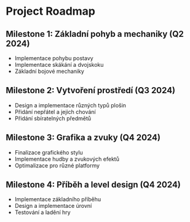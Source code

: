 # Project Roadmap

## Milestone 1: Základní pohyb a mechaniky (Q2 2024)
- Implementace pohybu postavy
- Implementace skákání a dvojskoku
- Základní bojové mechaniky

## Milestone 2: Vytvoření prostředí (Q3 2024)
- Design a implementace různých typů plošin
- Přidání nepřátel a jejich chování
- Přidání sbíratelných předmětů

## Milestone 3: Grafika a zvuky (Q4 2024)
- Finalizace grafického stylu
- Implementace hudby a zvukových efektů
- Optimalizace pro různé platformy

## Milestone 4: Příběh a level design (Q4 2024)
- Implementace základního příběhu
- Design a implementace úrovní
- Testování a ladění hry
